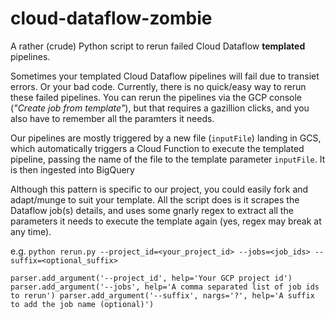 # cloud-dataflow-zombie
A rather (crude) Python script to rerun failed Cloud Dataflow **templated** pipelines.

Sometimes your templated Cloud Dataflow pipelines will fail due to transiet errors. Or your bad code. Currently, there is no quick/easy way to rerun these failed pipelines. You can rerun the pipelines via the GCP console (_"Create job from template"_), but that requires a gazillion clicks, and you also have to remember all the paramters it needs.

Our pipelines are mostly triggered by a new file (`inputFile`) landing in GCS, which automatically triggers a Cloud Function to execute the templated pipeline, passing the name of the file to the template parameter `inputFile`. It is then ingested into BigQuery

Although this pattern is specific to our project, you could easily fork and adapt/munge to suit your template. All the script does is it scrapes the Dataflow job(s) details, and uses some gnarly regex to extract all the parameters it needs to execute the template again (yes, regex may break at any time).

e.g. `python rerun.py --project_id=<your_project_id> --jobs=<job_ids> --suffix=<optional_suffix>`

`parser.add_argument('--project_id', help='Your GCP project id')
 parser.add_argument('--jobs', help='A comma separated list of job ids to rerun')
 parser.add_argument('--suffix', nargs='?', help='A suffix to add the job name (optional)')`
